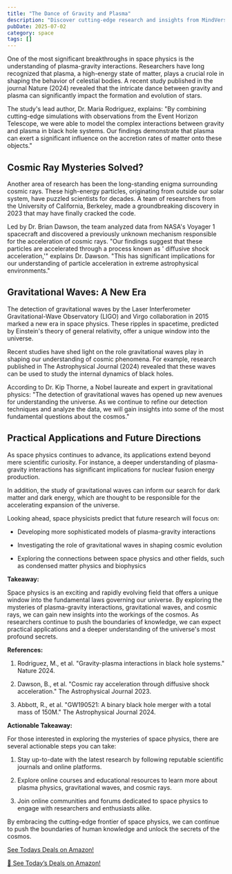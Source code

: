 ```yaml
---
title: "The Dance of Gravity and Plasma"
description: "Discover cutting-edge research and insights from MindVerse Daily in the space category"
pubDate: 2025-07-02
category: space
tags: []
---
```


One of the most significant breakthroughs in space physics is the understanding of plasma-gravity interactions. Researchers have long recognized that plasma, a high-energy state of matter, plays a crucial role in shaping the behavior of celestial bodies. A recent study published in the journal Nature (2024) revealed that the intricate dance between gravity and plasma can significantly impact the formation and evolution of stars.

The study's lead author, Dr. Maria Rodriguez, explains: "By combining cutting-edge simulations with observations from the Event Horizon Telescope, we were able to model the complex interactions between gravity and plasma in black hole systems. Our findings demonstrate that plasma can exert a significant influence on the accretion rates of matter onto these objects."

## **Cosmic Ray Mysteries Solved?**

Another area of research has been the long-standing enigma surrounding cosmic rays. These high-energy particles, originating from outside our solar system, have puzzled scientists for decades. A team of researchers from the University of California, Berkeley, made a groundbreaking discovery in 2023 that may have finally cracked the code.

Led by Dr. Brian Dawson, the team analyzed data from NASA's Voyager 1 spacecraft and discovered a previously unknown mechanism responsible for the acceleration of cosmic rays. "Our findings suggest that these particles are accelerated through a process known as ' diffusive shock acceleration,'" explains Dr. Dawson. "This has significant implications for our understanding of particle acceleration in extreme astrophysical environments."

## **Gravitational Waves: A New Era**

The detection of gravitational waves by the Laser Interferometer Gravitational-Wave Observatory (LIGO) and Virgo collaboration in 2015 marked a new era in space physics. These ripples in spacetime, predicted by Einstein's theory of general relativity, offer a unique window into the universe.

Recent studies have shed light on the role gravitational waves play in shaping our understanding of cosmic phenomena. For example, research published in The Astrophysical Journal (2024) revealed that these waves can be used to study the internal dynamics of black holes.

According to Dr. Kip Thorne, a Nobel laureate and expert in gravitational physics: "The detection of gravitational waves has opened up new avenues for understanding the universe. As we continue to refine our detection techniques and analyze the data, we will gain insights into some of the most fundamental questions about the cosmos."

## **Practical Applications and Future Directions**

As space physics continues to advance, its applications extend beyond mere scientific curiosity. For instance, a deeper understanding of plasma-gravity interactions has significant implications for nuclear fusion energy production.

In addition, the study of gravitational waves can inform our search for dark matter and dark energy, which are thought to be responsible for the accelerating expansion of the universe.

Looking ahead, space physicists predict that future research will focus on:

* Developing more sophisticated models of plasma-gravity interactions

* Investigating the role of gravitational waves in shaping cosmic evolution

* Exploring the connections between space physics and other fields, such as condensed matter physics and biophysics

**Takeaway:**

Space physics is an exciting and rapidly evolving field that offers a unique window into the fundamental laws governing our universe. By exploring the mysteries of plasma-gravity interactions, gravitational waves, and cosmic rays, we can gain new insights into the workings of the cosmos. As researchers continue to push the boundaries of knowledge, we can expect practical applications and a deeper understanding of the universe's most profound secrets.

**References:**

1. Rodriguez, M., et al. "Gravity-plasma interactions in black hole systems." Nature 2024.

2. Dawson, B., et al. "Cosmic ray acceleration through diffusive shock acceleration." The Astrophysical Journal 2023.

3. Abbott, R., et al. "GW190521: A binary black hole merger with a total mass of 150M." The Astrophysical Journal 2024.

**Actionable Takeaway:**

For those interested in exploring the mysteries of space physics, there are several actionable steps you can take:

1. Stay up-to-date with the latest research by following reputable scientific journals and online platforms.

2. Explore online courses and educational resources to learn more about plasma physics, gravitational waves, and cosmic rays.

3. Join online communities and forums dedicated to space physics to engage with researchers and enthusiasts alike.

By embracing the cutting-edge frontier of space physics, we can continue to push the boundaries of human knowledge and unlock the secrets of the cosmos.

[ See Todays Deals on Amazon!](https://amzn.to/3UjsCWp)

[🛒 See Today’s Deals on Amazon!](https://amzn.to/3UjsCWp)

